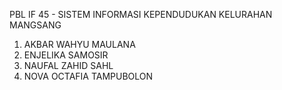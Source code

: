 PBL IF 45 - SISTEM INFORMASI KEPENDUDUKAN KELURAHAN MANGSANG

1. AKBAR WAHYU MAULANA
2. ENJELIKA SAMOSIR
3. NAUFAL ZAHID SAHL
4. NOVA OCTAFIA TAMPUBOLON

